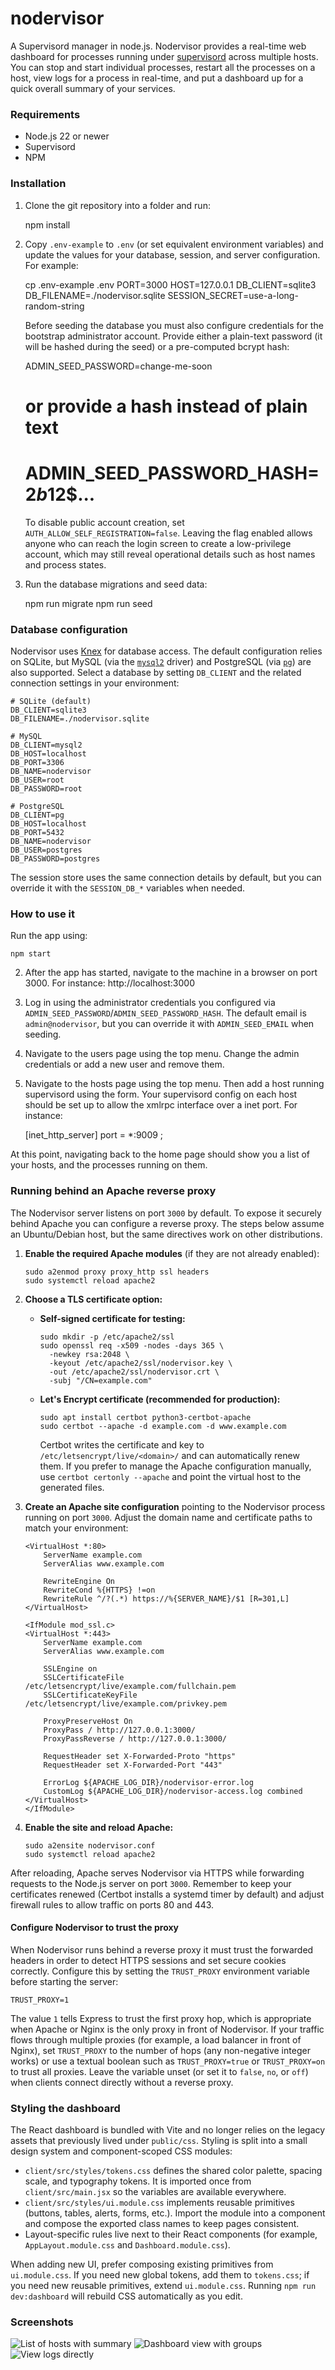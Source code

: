 nodervisor
==========

A Supervisord manager in node.js. Nodervisor provides a real-time web dashboard for processes running under [supervisord](http://supervisord.org/) across multiple hosts. You can stop and start individual processes, restart all the processes on a host, view logs for a process in real-time, and put a dashboard up for a quick overall summary of your services.

### Requirements

- Node.js 22 or newer
- Supervisord
- NPM

### Installation

  1. Clone the git repository into a folder and run:

        npm install

  2. Copy `.env-example` to `.env` (or set equivalent environment variables) and update the values for your database, session, and server configuration. For example:

        cp .env-example .env
        PORT=3000
        HOST=127.0.0.1
        DB_CLIENT=sqlite3
        DB_FILENAME=./nodervisor.sqlite
        SESSION_SECRET=use-a-long-random-string

     Before seeding the database you must also configure credentials for the bootstrap administrator account. Provide either a plain-text password (it will be hashed during the seed) or a pre-computed bcrypt hash:

        ADMIN_SEED_PASSWORD=change-me-soon
        # or provide a hash instead of plain text
        # ADMIN_SEED_PASSWORD_HASH=$2b$12$...

     To disable public account creation, set `AUTH_ALLOW_SELF_REGISTRATION=false`. Leaving the flag enabled allows anyone who
     can reach the login screen to create a low-privilege account, which may still reveal operational details such as host
     names and process states.

  3. Run the database migrations and seed data:

        npm run migrate
        npm run seed

### Database configuration

Nodervisor uses [Knex](https://knexjs.org/) for database access. The default configuration relies on SQLite, but MySQL (via the [`mysql2`](https://www.npmjs.com/package/mysql2) driver) and PostgreSQL (via [`pg`](https://www.npmjs.com/package/pg)) are also supported. Select a database by setting `DB_CLIENT` and the related connection settings in your environment:

```
# SQLite (default)
DB_CLIENT=sqlite3
DB_FILENAME=./nodervisor.sqlite

# MySQL
DB_CLIENT=mysql2
DB_HOST=localhost
DB_PORT=3306
DB_NAME=nodervisor
DB_USER=root
DB_PASSWORD=root

# PostgreSQL
DB_CLIENT=pg
DB_HOST=localhost
DB_PORT=5432
DB_NAME=nodervisor
DB_USER=postgres
DB_PASSWORD=postgres
```

The session store uses the same connection details by default, but you can override it with the `SESSION_DB_*` variables when needed.

### How to use it

  Run the app using:

    npm start

  2. After the app has started, navigate to the machine in a browser on port 3000.
  For instance:
    http://localhost:3000

  3. Log in using the administrator credentials you configured via `ADMIN_SEED_PASSWORD`/`ADMIN_SEED_PASSWORD_HASH`. The default email is `admin@nodervisor`, but you can override it with `ADMIN_SEED_EMAIL` when seeding.

  4. Navigate to the users page using the top menu. Change the admin credentials or add a new user and remove them.

  5. Navigate to the hosts page using the top menu. Then add a host running supervisord using the form. Your supervisord config on each host should be set up to allow the xmlrpc interface over a inet port.
  For instance:

      [inet_http_server]
      port = *:9009 ;

  At this point, navigating back to the home page should show you a list of your hosts, and the processes running on them.

### Running behind an Apache reverse proxy

The Nodervisor server listens on port `3000` by default. To expose it securely behind Apache you can configure a reverse proxy. The steps below assume an Ubuntu/Debian host, but the same directives work on other distributions.

1. **Enable the required Apache modules** (if they are not already enabled):

       sudo a2enmod proxy proxy_http ssl headers
       sudo systemctl reload apache2

2. **Choose a TLS certificate option:**

   - **Self-signed certificate for testing:**

         sudo mkdir -p /etc/apache2/ssl
         sudo openssl req -x509 -nodes -days 365 \
           -newkey rsa:2048 \
           -keyout /etc/apache2/ssl/nodervisor.key \
           -out /etc/apache2/ssl/nodervisor.crt \
           -subj "/CN=example.com"

   - **Let's Encrypt certificate (recommended for production):**

         sudo apt install certbot python3-certbot-apache
         sudo certbot --apache -d example.com -d www.example.com

     Certbot writes the certificate and key to `/etc/letsencrypt/live/<domain>/` and can automatically renew them. If you prefer to manage the Apache configuration manually, use `certbot certonly --apache` and point the virtual host to the generated files.

3. **Create an Apache site configuration** pointing to the Nodervisor process running on port `3000`. Adjust the domain name and certificate paths to match your environment:

   ```apacheconf
   <VirtualHost *:80>
       ServerName example.com
       ServerAlias www.example.com

       RewriteEngine On
       RewriteCond %{HTTPS} !=on
       RewriteRule ^/?(.*) https://%{SERVER_NAME}/$1 [R=301,L]
   </VirtualHost>

   <IfModule mod_ssl.c>
   <VirtualHost *:443>
       ServerName example.com
       ServerAlias www.example.com

       SSLEngine on
       SSLCertificateFile /etc/letsencrypt/live/example.com/fullchain.pem
       SSLCertificateKeyFile /etc/letsencrypt/live/example.com/privkey.pem

       ProxyPreserveHost On
       ProxyPass / http://127.0.0.1:3000/
       ProxyPassReverse / http://127.0.0.1:3000/

       RequestHeader set X-Forwarded-Proto "https"
       RequestHeader set X-Forwarded-Port "443"

       ErrorLog ${APACHE_LOG_DIR}/nodervisor-error.log
       CustomLog ${APACHE_LOG_DIR}/nodervisor-access.log combined
   </VirtualHost>
   </IfModule>
   ```

4. **Enable the site and reload Apache:**

       sudo a2ensite nodervisor.conf
       sudo systemctl reload apache2

After reloading, Apache serves Nodervisor via HTTPS while forwarding requests to the Node.js server on port `3000`. Remember to keep your certificates renewed (Certbot installs a systemd timer by default) and adjust firewall rules to allow traffic on ports 80 and 443.

#### Configure Nodervisor to trust the proxy

When Nodervisor runs behind a reverse proxy it must trust the forwarded headers in order to detect HTTPS sessions and set secure cookies correctly. Configure this by setting the `TRUST_PROXY` environment variable before starting the server:

```
TRUST_PROXY=1
```

The value `1` tells Express to trust the first proxy hop, which is appropriate when Apache or Nginx is the only proxy in front of Nodervisor. If your traffic flows through multiple proxies (for example, a load balancer in front of Nginx), set `TRUST_PROXY` to the number of hops (any non-negative integer works) or use a textual boolean such as `TRUST_PROXY=true` or `TRUST_PROXY=on` to trust all proxies. Leave the variable unset (or set it to `false`, `no`, or `off`) when clients connect directly without a reverse proxy.

### Styling the dashboard

The React dashboard is bundled with Vite and no longer relies on the legacy assets that previously lived under `public/css`. Styling is split into a small design system and component-scoped CSS modules:

- `client/src/styles/tokens.css` defines the shared color palette, spacing scale, and typography tokens. It is imported once from `client/src/main.jsx` so the variables are available everywhere.
- `client/src/styles/ui.module.css` implements reusable primitives (buttons, tables, alerts, forms, etc.). Import the module into a component and compose the exported class names to keep pages consistent.
- Layout-specific rules live next to their React components (for example, `AppLayout.module.css` and `Dashboard.module.css`).

When adding new UI, prefer composing existing primitives from `ui.module.css`. If you need new global tokens, add them to `tokens.css`; if you need new reusable primitives, extend `ui.module.css`. Running `npm run dev:dashboard` will rebuild CSS automatically as you edit.

### Screenshots

  ![List of hosts with summary](/../screenshots/screenshots/screenshot1.png?raw=true "List of hosts with summary")
  ![Dashboard view with groups](/../screenshots/screenshots/screenshot2.png?raw=true "Dashboard view with groups")
  ![View logs directly](/../screenshots/screenshots/screenshot3.png?raw=true "View logs directly")
